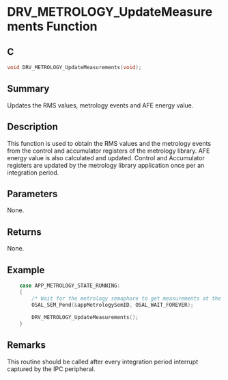 # DRV_METROLOGY_UpdateMeasurements Function

## C

```c
void DRV_METROLOGY_UpdateMeasurements(void);
```

## Summary

Updates the RMS values, metrology events and AFE energy value.

## Description

This function is used to obtain the RMS values and the metrology events from the control and accumulator registers of the metrology library.
AFE energy value is also calculated and updated.
Control and Accumulator registers are updated by the metrology library application once per an integration period.

## Parameters

None.

## Returns

None.

## Example

```c
    case APP_METROLOGY_STATE_RUNNING:
    {
        /* Wait for the metrology semaphore to get measurements at the end of the integration period. */
        OSAL_SEM_Pend(&appMetrologySemID, OSAL_WAIT_FOREVER);
        
        DRV_METROLOGY_UpdateMeasurements();
    }
```

## Remarks

This routine should be called after every integration period interrupt captured by the IPC peripheral.

